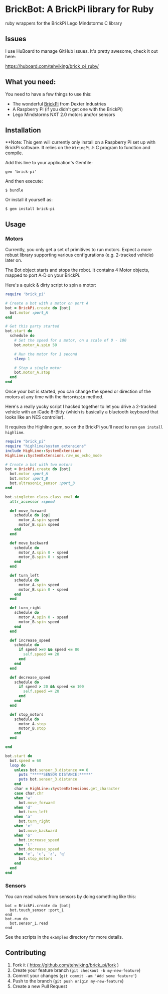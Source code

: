 # BrickBot: A BrickPi library for Ruby

ruby wrappers for the BrickPi Lego Mindstorms C library

## Issues

I use HuBoard to manage GitHub issues. It's pretty awesome, check it out here:

https://huboard.com/tehviking/brick_pi_ruby/

## What you need:

You need to have a few things to use this:

 - The wonderful [BrickPi](http://www.dexterindustries.com/BrickPi.html) from Dexter Industries
 - A Raspberry Pi (if you didn't get one with the BrickPi)
 - Lego Mindstorms NXT 2.0 motors and/or sensors

## Installation

**Note: This gem will currently only install on a Raspberry Pi set up with BrickPi software. It relies on the `WiringPi.h` C program to function and compile.

Add this line to your application's Gemfile:

    gem 'brick-pi'

And then execute:

    $ bundle

Or install it yourself as:

    $ gem install brick-pi

## Usage

### Motors

Currently, you only get a set of primitives to run motors. Expect a more robust library supporting various configurations (e.g. 2-tracked vehicle) later on.

The Bot object starts and stops the robot. It contains 4 Motor objects, mapped to port A-D on your BrickPi.

Here's a quick & dirty script to spin a motor:

```ruby
require 'brick_pi'

# Create a bot with a motor on port A
bot = BrickPi.create do |bot|
  bot.motor :port_A
end

# Get this party started
bot.start do
  schedule do
    # Set the speed for a motor, on a scale of 0 - 100
    bot.motor_A.spin 50

    # Run the motor for 1 second
    sleep 1

    # Stop a single motor
    bot.motor_A.stop
  end
end
```

Once your bot is started, you can change the speed or direction of the motors at any time with the `Motor#spin` method.

Here's a really yucky script I hacked together to let you drive a 2-tracked vehicle with an iCade 8-Bitty (which is basically a bluetooth keyboard that looks like an NES controller).

It requires the Highline gem, so on the BrickPi you'll need to run `gem install highline`.

```ruby
require "brick_pi"
require "highline/system_extensions"
include HighLine::SystemExtensions
HighLine::SystemExtensions.raw_no_echo_mode

# Create a bot with two motors
bot = BrickPi.create do |bot|
  bot.motor :port_A
  bot.motor :port_B
  bot.ultrasonic_sensor :port_3
end

bot.singleton_class.class_eval do
  attr_accessor :speed

  def move_forward
    schedule do |op|
      motor_A.spin speed
      motor_B.spin speed
    end
  end

  def move_backward
    schedule do
      motor_A.spin 0 - speed
      motor_B.spin 0 - speed
    end
  end

  def turn_left
    schedule do
      motor_A.spin speed
      motor_B.spin 0 - speed
    end
  end

  def turn_right
    schedule do
      motor_A.spin 0 - speed
      motor_B.spin speed
    end
  end

  def increase_speed
    schedule do
      if speed >=0 && speed <= 80
        self.speed += 20
      end
    end
  end

  def decrease_speed
    schedule do
      if speed > 20 && speed <= 100
        self.speed -= 20
      end
    end
  end

  def stop_motors
    schedule do
      motor_A.stop
      motor_B.stop
    end
  end

end

bot.start do
  bot.speed = 60
  loop do
    unless bot.sensor_3.distance == 0
      puts "*****SENSOR DISTANCE:*****"
      puts bot.sensor_3.distance
    end
    char = HighLine::SystemExtensions.get_character
    case char.chr
    when 'w'
      bot.move_forward
    when 'd'
      bot.turn_left
    when 'a'
      bot.turn_right
    when 'x'
      bot.move_backward
    when 'o'
      bot.increase_speed
    when 'l'
      bot.decrease_speed
    when 'e', 'c', 'z', 'q'
      bot.stop_motors
    end
  end
end
```

### Sensors

You can read values from sensors by doing something like this:

```
bot = BrickPi.create do |bot|
  bot.touch_sensor :port_1
end
bot.run do
  bot.sensor_1.read
end
```

See the scripts in the `examples` directory for more details.


## Contributing

1. Fork it ( https://github.com/tehviking/brick_pi/fork )
2. Create your feature branch (`git checkout -b my-new-feature`)
3. Commit your changes (`git commit -am 'Add some feature'`)
4. Push to the branch (`git push origin my-new-feature`)
5. Create a new Pull Request
